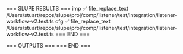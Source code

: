 === SLUPE RESULTS ===
imp ✅ file_replace_text /Users/stuart/repos/slupe/proj/comp/listener/test/integration/listener-workflow-v2.test.ts
cfg ✅ file_replace_text /Users/stuart/repos/slupe/proj/comp/listener/test/integration/listener-workflow-v2.test.ts
=== END ===

=== OUTPUTS ===
=== END ===
